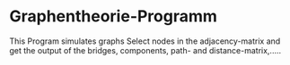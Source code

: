 # Graphentheorie-Programm
This Program simulates graphs
Select nodes in the adjacency-matrix and get the output of the bridges, components, path- and distance-matrix,.....
